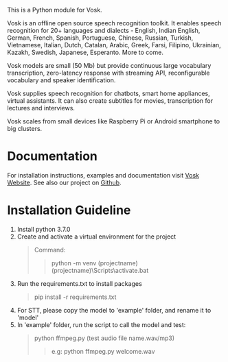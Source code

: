 This is a Python module for Vosk.

Vosk is an offline open source speech recognition toolkit. It enables
speech recognition for 20+ languages and dialects - English, Indian
English, German, French, Spanish, Portuguese, Chinese, Russian, Turkish,
Vietnamese, Italian, Dutch, Catalan, Arabic, Greek, Farsi, Filipino,
Ukrainian, Kazakh, Swedish, Japanese, Esperanto. More to come.

Vosk models are small (50 Mb) but provide continuous large vocabulary
transcription, zero-latency response with streaming API, reconfigurable
vocabulary and speaker identification.

Vosk supplies speech recognition for chatbots, smart home appliances,
virtual assistants. It can also create subtitles for movies,
transcription for lectures and interviews.

Vosk scales from small devices like Raspberry Pi or Android smartphone to
big clusters.

# Documentation

For installation instructions, examples and documentation visit [Vosk
Website](https://alphacephei.com/vosk). See also our project on
[Github](https://github.com/alphacep/vosk-api).

# Installation Guideline
1. Install python 3.7.0
2. Create and activate a virtual environment for the project
	> Command:
	>> python -m venv (projectname)
	>> (projectname)\Scripts\activate.bat
3. Run the requirements.txt to install packages
	> pip install -r requirements.txt
4. For STT, please copy the model to 'example' folder, and rename it to 'model'
5. In 'example' folder, run the script to call the model and test:
	> python ffmpeg.py (test audio file name.wav/mp3)
	>> e.g: python ffmpeg.py welcome.wav